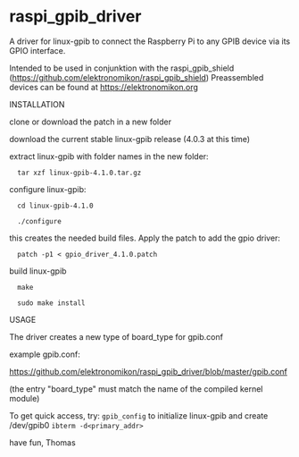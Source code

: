 # raspi_gpib_driver
A driver for linux-gpib to connect the Raspberry Pi to any GPIB device via its GPIO interface.

Intended to be used in conjunktion with the raspi_gpib_shield (https://github.com/elektronomikon/raspi_gpib_shield)
Preassembled devices can be found at https://elektronomikon.org

INSTALLATION

clone or download the patch in a new folder

download the current stable linux-gpib release (4.0.3 at this time)

extract linux-gpib with folder names in the new folder:

`  tar xzf linux-gpib-4.1.0.tar.gz`

configure linux-gpib:

`  cd linux-gpib-4.1.0`

`  ./configure`

this creates the needed build files. Apply the patch to add the gpio driver:

`  patch -p1 < gpio_driver_4.1.0.patch`

build linux-gpib

`  make`

`  sudo make install`


USAGE

The driver creates a new type of board_type for gpib.conf

example gpib.conf:

https://github.com/elektronomikon/raspi_gpib_driver/blob/master/gpib.conf

(the entry "board_type" must match the name of the compiled kernel module)


To get quick access, try:
`gpib_config` to initialize linux-gpib and create /dev/gpib0
`ibterm -d<primary_addr>`

have fun,
Thomas
